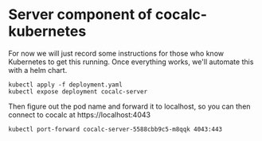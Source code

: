 # Server component of cocalc-kubernetes

For now we will just record some instructions for those who know
Kubernetes to get this running.  Once everything works, we'll
automate this with a helm chart.

```
kubectl apply -f deployment.yaml
kubectl expose deployment cocalc-server
```

Then figure out the pod name and forward it to localhost, so you
can then connect to cocalc at https://localhost:4043
```
kubectl port-forward cocalc-server-5588cbb9c5-m8qqk 4043:443
```
